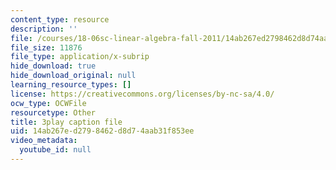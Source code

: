 ```yaml
---
content_type: resource
description: ''
file: /courses/18-06sc-linear-algebra-fall-2011/14ab267ed2798462d8d74aab31f853ee_55AoWKZZtww.srt
file_size: 11876
file_type: application/x-subrip
hide_download: true
hide_download_original: null
learning_resource_types: []
license: https://creativecommons.org/licenses/by-nc-sa/4.0/
ocw_type: OCWFile
resourcetype: Other
title: 3play caption file
uid: 14ab267e-d279-8462-d8d7-4aab31f853ee
video_metadata:
  youtube_id: null
---
```

